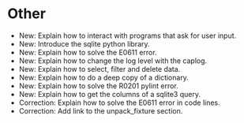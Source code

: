 # Other

* New: Explain how to interact with programs that ask for user input.
* New: Introduce the sqlite python library.
* New: Explain how to solve the E0611 error.
* New: Explain how to change the log level with the caplog.
* New: Explain how to select, filter and delete data.
* New: Explain how to do a deep copy of a dictionary.
* New: Explain how to solve the R0201 pylint error.
* New: Explain how to get the columns of a sqlite3 query.
* Correction: Explain how to solve the E0611 error in code lines.
* Correction: Add link to the unpack_fixture section.